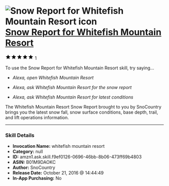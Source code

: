 # &nbsp;<img src="skill_icon" alt="Snow Report for Whitefish Mountain Resort icon" width="36"> [Snow Report for Whitefish Mountain Resort](http://alexa.amazon.com/#skills/amzn1.ask.skill.f9ef0126-0696-46bb-8b06-473ff69b4803)
![5 stars](../../images/ic_star_black_18dp_1x.png)![5 stars](../../images/ic_star_black_18dp_1x.png)![5 stars](../../images/ic_star_black_18dp_1x.png)![5 stars](../../images/ic_star_black_18dp_1x.png)![5 stars](../../images/ic_star_black_18dp_1x.png) 1

To use the Snow Report for Whitefish Mountain Resort skill, try saying...

* *Alexa, open Whitefish Mountain Resort*

* *Alexa, ask Whitefish Mountain Resort for the snow report*

* *Alexa, ask Whitefish Mountain Resort for latest conditions*

The Whitefish Mountain Resort Snow Report brought to you by SnoCountry brings you the latest snow fall, snow surface conditions,  base depth, trail, and lift operations information.

***

### Skill Details

* **Invocation Name:** whitefish mountain resort
* **Category:** null
* **ID:** amzn1.ask.skill.f9ef0126-0696-46bb-8b06-473ff69b4803
* **ASIN:** B01M9DAOKC
* **Author:** SnoCountry
* **Release Date:** October 21, 2016 @ 14:44:49
* **In-App Purchasing:** No
